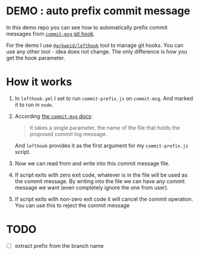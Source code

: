 # DEMO : auto prefix commit message

In this demo repo you can see how to automatically prefix commit messages
from [`commit-msg` git hook](https://git-scm.com/docs/githooks#_commit_msg).

For the demo I use [`@arkweid/lefthook`](https://www.npmjs.com/package/@arkweid/lefthook)
tool to manage git hooks. You can use any other tool - idea does not change. The only difference
is how you get the hook parameter.

# How it works

1. In `lefthook.yml` I set to run `commit-prefix.js` on `commit-msg`. And marked it to run in `node`.
2. According [the `commit-msg` docs](https://git-scm.com/docs/githooks#_commit_msg):
   > It takes a single parameter, the name of the file that holds the proposed commit log message.

   And `lefthook` provides it as the first argument for my `commit-prefix.js` script.
3. Now we can read from and write into this commit message file.
4. If script exits with zero exit code, whatever is in the file will be used as the commit message.
   By writing into the file we can have any commit message we want (even completely ignore the one from user).
5. If script exits with non-zero exit code it will cancel the commit operation. You can use this
   to reject the commit message

# TODO

- [ ] extract prefix from the branch name